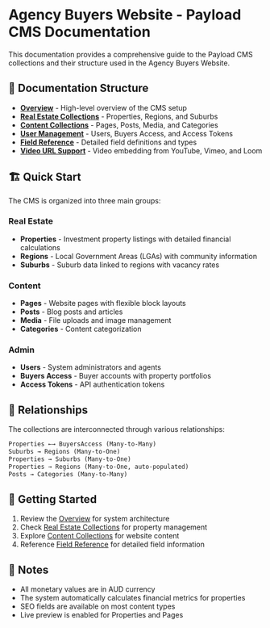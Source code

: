 # Agency Buyers Website - Payload CMS Documentation

This documentation provides a comprehensive guide to the Payload CMS collections and their structure used in the Agency Buyers Website.

## 📁 Documentation Structure

- **[Overview](./payload-overview.md)** - High-level overview of the CMS setup
- **[Real Estate Collections](./real-estate-collections.md)** - Properties, Regions, and Suburbs
- **[Content Collections](./content-collections.md)** - Pages, Posts, Media, and Categories
- **[User Management](./user-management.md)** - Users, Buyers Access, and Access Tokens
- **[Field Reference](./field-reference.md)** - Detailed field definitions and types
- **[Video URL Support](./video-url-support.md)** - Video embedding from YouTube, Vimeo, and Loom

## 🏗️ Quick Start

The CMS is organized into three main groups:

### Real Estate

- **Properties** - Investment property listings with detailed financial calculations
- **Regions** - Local Government Areas (LGAs) with community information
- **Suburbs** - Suburb data linked to regions with vacancy rates

### Content

- **Pages** - Website pages with flexible block layouts
- **Posts** - Blog posts and articles
- **Media** - File uploads and image management
- **Categories** - Content categorization

### Admin

- **Users** - System administrators and agents
- **Buyers Access** - Buyer accounts with property portfolios
- **Access Tokens** - API authentication tokens

## 🔗 Relationships

The collections are interconnected through various relationships:

```txt
Properties ←→ BuyersAccess (Many-to-Many)
Suburbs → Regions (Many-to-One)
Properties → Suburbs (Many-to-One)
Properties → Regions (Many-to-One, auto-populated)
Posts → Categories (Many-to-Many)
```

## 🚀 Getting Started

1. Review the [Overview](./payload-overview.md) for system architecture
2. Check [Real Estate Collections](./real-estate-collections.md) for property management
3. Explore [Content Collections](./content-collections.md) for website content
4. Reference [Field Reference](./field-reference.md) for detailed field information

## 📝 Notes

- All monetary values are in AUD currency
- The system automatically calculates financial metrics for properties
- SEO fields are available on most content types
- Live preview is enabled for Properties and Pages
